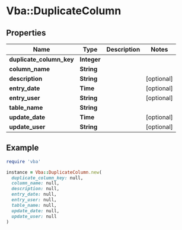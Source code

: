 # Vba::DuplicateColumn

## Properties

| Name | Type | Description | Notes |
| ---- | ---- | ----------- | ----- |
| **duplicate_column_key** | **Integer** |  |  |
| **column_name** | **String** |  |  |
| **description** | **String** |  | [optional] |
| **entry_date** | **Time** |  | [optional] |
| **entry_user** | **String** |  | [optional] |
| **table_name** | **String** |  |  |
| **update_date** | **Time** |  | [optional] |
| **update_user** | **String** |  | [optional] |

## Example

```ruby
require 'vba'

instance = Vba::DuplicateColumn.new(
  duplicate_column_key: null,
  column_name: null,
  description: null,
  entry_date: null,
  entry_user: null,
  table_name: null,
  update_date: null,
  update_user: null
)
```

